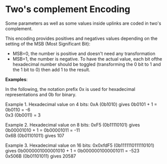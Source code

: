 # Two's complement Encoding

 Some parameters as well as some values inside uplinks are coded in two's complement.

 This encoding provides positives and negatives values depending on the setting of the MSB (Most Significant Bit):
-   MSB=0, the number is positive and doesn't need any transformation
-   MSB=1, the number is negative. To have the actual value, each bit ofthe hexadecimal number should be toggled (transforming the 0 bit to 1 and the 1 bit to 0) then add 1 to the result.

**Examples**:

 In the following, the notation prefix 0x is used for hexadecimal
 representations and 0b for binary.
 
 Example 1. Hexadecimal value on 4 bits:
 0xA (0b1010) gives 0b0101 + 1 = 0b0110 = -6 <br/>
 0x3 (0b0011) = 3

 Example 2. Hexadecimal value on 8 bits:
 0xF5 (0b11110101) gives 0b00001010 + 1 = 0b00001011 = -11 <br/>
 0x6B (0b01101011) gives 107

 Example 3. Hexadecimal value on 16 bits:
 0x0xfdF5 (0b1111110111110101) gives 0b0000001000001010 + 1 = 0b0000001000001011 = -523 <br/>
 0x506B (0b01101011) gives 20587